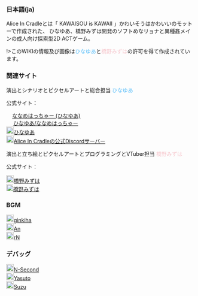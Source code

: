 ### 日本語(ja)

Alice In Cradleとは「 KAWAISOU is KAWAII 」かわいそうはかわいいのモットーで作成された、
ひなゆあ、橋野みずは開発のソフトめなリョナと異種姦メインの成人向け探索型2D ACTゲーム。

!>このWIKIの情報及び画像は<font color=#56bcf9>ひなゆあ</font>と<font color=#f6c5cb>橋野みずは</font>の許可を得て作成されています。

### 関連サイト

演出とシナリオとピクセルアートと総合担当 <font color=#56bcf9>ひなゆあ</font>

公式サイト：

<img src="/assets/images/wiki/fantia.png" height="12px"> [ななめはっちゃー (ひなゆあ)](https://fantia.jp/fanclubs/24531)<br>
<img src="/assets/images/wiki/Ci-en.png" height="15px"> [ひなゆあ/ななめはっちゃー](https://ci-en.dlsite.com/creator/12611)<br>
<img src="/assets/images/wiki/Twitter.png" height="20px">[ひなゆあ](https://twitter.com/hinayua_r18)<br>
<img src="/assets/images/wiki/discord.png" height="20px">[Alice In Cradleの公式Discordサーバー](https://discord.gg/DYPe69vSpD)

演出と立ち絵とピクセルアートとプログラミングとVTuber担当 <font color=#f6c5cb>橋野みずは</font>

公式サイト：

<img src="/assets/images/wiki/Twitter.png" height="20px">[橋野みずは](https://twitter.com/HashinoMizuha)<br>
<img src="/assets/images/wiki/youtube.png" height="18px">[橋野みずは](https://www.youtube.com/channel/UCr3WJjlSJtf1qUYd3DoPoBg)<br>

### BGM

<img src="/assets/images/wiki/Twitter.png" height="20px">[ginkiha](https://twitter.com/ginkiha)<br>
<img src="/assets/images/wiki/Twitter.png" height="20px">[An](https://twitter.com/an_fillnote)<br>
<img src="/assets/images/wiki/Twitter.png" height="20px">[rN](https://twitter.com/rn_dtm)

### デバッグ

<img src="/assets/images/wiki/Twitter.png" height="20px">[N-Second](https://twitter.com/NSecond14)<br>
<img src="/assets/images/wiki/Twitter.png" height="20px">[Yasuto](https://twitter.com/Yasuto_san)<br>
<img src="/assets/images/wiki/Twitter.png" height="20px">[Suzu](https://twitter.com/_iu__ui_)
